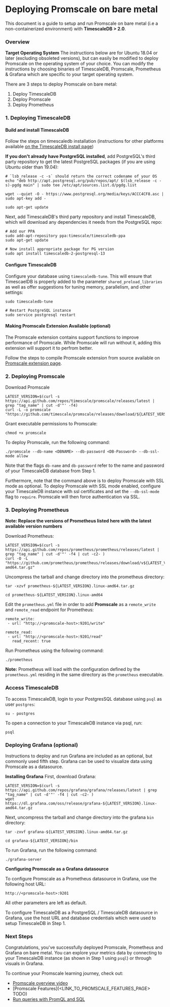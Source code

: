 # Deploying Promscale on bare metal

This document is a guide to setup and run Promscale on bare metal (i.e a non-containerized environment) with **TimescaleDB > 2.0**.

### Overview

**Target Operating System**
The instructions below are for Ubuntu 18.04 or later (excluding obsoleted versions), but can easily be modified to deploy Promscale on the operating system of your choice. You can modify the instructions by choosing binaries of TimescaleDB, Promscale, Prometheus & Grafana which are specific to your target operating system.

There are 3 steps to deploy Promscale on bare metal:
<ol>
<li> Deploy TimescaleDB </li>
<li> Deploy Promscale </li>
<li> Deploy Prometheus </li>
</ol>

### 1. Deploying TimescaleDB

#### Build and install TimescaleDB
Follow the steps on timescaledb installation (instructions for other platforms available [on the TimescaleDB install page][timescaledb-installation])

**If you don't already have PostgreSQL installed**, add PostgreSQL's third party repository to get the latest PostgreSQL packages (if you are using Ubuntu older than 19.04):
```
# `lsb_release -c -s` should return the correct codename of your OS
echo "deb http://apt.postgresql.org/pub/repos/apt/ $(lsb_release -c -s)-pgdg main" | sudo tee /etc/apt/sources.list.d/pgdg.list

wget --quiet -O - https://www.postgresql.org/media/keys/ACCC4CF8.asc | sudo apt-key add -

sudo apt-get update
```

Next, add TimescaleDB's third party repository and install TimescaleDB, which will download any dependencies it needs from the PostgreSQL repo:
```
# Add our PPA
sudo add-apt-repository ppa:timescale/timescaledb-ppa
sudo apt-get update

# Now install appropriate package for PG version
sudo apt install timescaledb-2-postgresql-13
```
#### Configure TimescaleDB
Configure your database using `timescaledb-tune`. This will ensure that TimescaelDB is properly added to the parameter `shared_preload_libraries` as well as offer suggestions for tuning memory, parallelism, and other settings:
```
sudo timescaledb-tune

# Restart PostgreSQL instance
sudo service postgresql restart
```

#### Making Promscale Extension Available (optional)

The Promscale extension contains support functions to improve performance of Promscale. While Promscale will run without it, adding this extension will support it to perfrom better. 

Follow the steps to compile Promscale extension from source available on [Promscale extension page][promscale-extension].
### 2. Deploying Promscale

Download Promscale

```
LATEST_VERSION=$(curl -s https://api.github.com/repos/timescale/promscale/releases/latest | grep "tag_name" | cut -d'"' -f4)
curl -L -o promscale "https://github.com/timescale/promscale/releases/download/${LATEST_VERSION}/promscale_${LATEST_VERSION}_Linux_x86_64"
```

Grant executable permissions to Promscale:

```
chmod +x promscale
```

To deploy Promscale, run the following command:
```
./promscale --db-name <DBNAME> --db-password <DB-Password> --db-ssl-mode allow
```
Note that the flags `db-name` and `db-password` refer to the name and password of your TimescaleDB database from Step 1.

Furthermore, note that the command above is to deploy Promscale with SSL mode as optional. To deploy Promscale with SSL mode enabled, configure your TimescaleDB instance with ssl certificates and set the `--db-ssl-mode` flag to `require`.  Promscale will then force authentication via SSL.

### 3. Deploying Prometheus

**Note: Replace the versions of Prometheus listed here with the latest available version numbers**

Download Prometheus:

```
LATEST_VERSION=$(curl -s https://api.github.com/repos/prometheus/prometheus/releases/latest | grep "tag_name" | cut -d'"' -f4 | cut -c2- )
curl -O -L "https://github.com/prometheus/prometheus/releases/download/v${LATEST_VERSION}/prometheus-${LATEST_VERSION}.linux-amd64.tar.gz"
```

Uncompress the tarball and change directory into the prometheus directory:

```
tar -xzvf prometheus-${LATEST_VERSION}.linux-amd64.tar.gz
```

```
cd prometheus-${LATEST_VERSION}.linux-amd64
```


Edit the `prometheus.yml` file in order to add **Promscale** as a `remote_write` and `remote_read` endpoint for Prometheus: 
 
```
remote_write:
 - url: "http://<promscale-host>:9201/write"
 
remote_read:
 - url: "http://<promscale-host>:9201/read"
   read_recent: true
```

Run Prometheus using the following command: 
```
./prometheus
```

**Note:** Prometheus will load with the configuration defined by the `prometheus.yml` residing in the same directory as the `prometheus` executable.

### Access TimescaleDB

To access TimescaleDB, login to your PostgresSQL database using `psql` as user `postgres`:
```
su - postgres
```

To open a connection to your TimescaleDB instance via psql, run:
```
psql
```

### Deploying Grafana (optional)

Instructions to deploy and run Grafana are included as an optional, but commonly used fifth step. Grafana can be used to visualize data using Promscale as a datasource.

**Installing Grafana**
First, download Grafana:

```
LATEST_VERSION=$(curl -s https://api.github.com/repos/grafana/grafana/releases/latest | grep "tag_name" | cut -d'"' -f4 | cut -c2- )
wget https://dl.grafana.com/oss/release/grafana-${LATEST_VERSION}.linux-amd64.tar.gz
```

Next, uncompress the tarball and change directory into the grafana `bin` directory:

```
tar -zxvf grafana-${LATEST_VERSION}.linux-amd64.tar.gz
```

```
cd grafana-${LATEST_VERSION}/bin
```

To run Grafana, run the following command:

```
./grafana-server
```

**Configuring Promscale as a Grafana datasource**

To configure Promscale as a Prometheus datasource in Grafana, use the following host URL: 
```
http://<promscale-host>:9201
``` 

All other parameters are left as default.

To configure TimescaleDB as a PostgreSQL / TimescaleDB datasource in Grafana, use the host URL and database credentials which were used to setup TimescaleDB in Step 1.


### Next Steps
Congratulations, you've successfully deployed Promscale, Prometheus and Grafana on bare metal. You can explore your metrics data by connecting to your TimescaleDB instance (as shown in Step 1 using `psql`) or through visuals in Grafana.

To continue your Promscale learning journey, check out:

* [Promscale overview video](promscale-overview-video)
* [Promscale Features](<LINK_TO_PROMSCALE_FEATURES_PAGE> TODO)
* [Run queries with PromQL and SQL][promscale-run-queries]

[promscale-run-queries]: /tutorials/promscale/promscale-run-queries/
[promscale-overview-video]: https://youtu.be/FWZju1De5lc
[timescaledb-installation]: https://docs.timescale.com/latest/getting-started/installation
[promscale-extension]: https://github.com/timescale/promscale_extension
